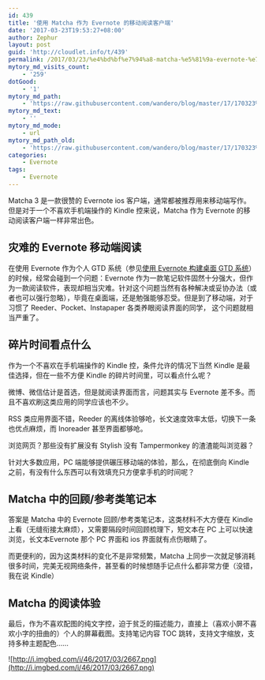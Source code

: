 ```yaml
---
id: 439
title: '使用 Matcha 作为 Evernote 的移动阅读客户端'
date: '2017-03-23T19:53:27+08:00'
author: Zephur
layout: post
guid: 'http://cloudlet.info/t/439'
permalink: /2017/03/23/%e4%bd%bf%e7%94%a8-matcha-%e5%81%9a-evernote-%e7%9a%84%e7%a7%bb%e5%8a%a8%e9%98%85%e8%af%bb%e5%ae%a2%e6%88%b7%e7%ab%af/
mytory_md_visits_count:
    - '259'
dotGood:
    - '1'
mytory_md_path:
    - 'https://raw.githubusercontent.com/wandero/blog/master/17/170323%E4%BD%BF%E7%94%A8%20Matcha%20%E4%BD%9C%E4%B8%BA%20Evernote%20%E7%9A%84%E7%A7%BB%E5%8A%A8%E9%98%85%E8%AF%BB%E5%AE%A2%E6%88%B7%E7%AB%AF.md'
mytory_md_text:
    - ''
mytory_md_mode:
    - url
mytory_md_path_old:
    - 'https://raw.githubusercontent.com/wandero/blog/master/17/170323%E4%BD%BF%E7%94%A8%20Matcha%20%E4%BD%9C%E4%B8%BA%20Evernote%20%E7%9A%84%E7%A7%BB%E5%8A%A8%E9%98%85%E8%AF%BB%E5%AE%A2%E6%88%B7%E7%AB%AF.md'
categories:
    - Evernote
tags:
    - Evernote
---
```


Matcha 3 是一款很赞的 Evernote ios 客户端，通常都被推荐用来移动端写作。但是对于一个不喜欢手机端操作的 Kindle 控来说，Matcha 作为 Evernote 的移动阅读客户端一样非常出色。

<!-- more -->

## 灾难的 Evernote 移动端阅读

在使用 Evernote 作为个人 GTD 系统（参见[使用 Evernote 构建桌面 GTD 系统](http://cloudlet.info/t/284)）的时候，经常会碰到一个问题：Evernote 作为一款笔记软件固然十分强大，但作为一款阅读软件，表现却相当灾难。针对这个问题当然有各种解决或妥协办法（或者也可以强行忽略），毕竟在桌面端，还是勉强能够忍受。但是到了移动端，对于习惯了 Reeder、Pocket、Instapaper 各类养眼阅读界面的同学， 这个问题就相当严重了。

## 碎片时间看点什么

作为一个不喜欢在手机端操作的 Kindle 控，条件允许的情况下当然 Kindle 是最佳选择，但在一些不方便 Kindle 的碎片时间里，可以看点什么呢？

微博、微信估计是首选，但是就阅读界面而言，问题其实与 Evernote 差不多。而且不喜欢刷这类应用的同学应该也不少。

RSS 类应用界面不错，Reeder 的离线体验够呛，长文速度效率太低，切换下一条也优点麻烦，而 Inoreader 甚至界面都够呛。

浏览网页？那些没有扩展没有 Stylish 没有 Tampermonkey 的渣渣能叫浏览器？

针对大多数应用，PC 端能够提供碾压移动端的体验，那么，在彻底倒向 Kindle 之前，有没有什么东西可以有效填充只方便拿手机的时间呢？

## Matcha 中的回顾/参考类笔记本

答案是 Matcha 中的 Evernote 回顾/参考类笔记本，这类材料不大方便在 Kindle 上看（无缝衔接太麻烦），又需要隔段时间回顾梳理下，短文本在 PC 上可以快速浏览，长文本Evernote 那个 PC 界面和 ios 界面就有点伤眼睛了。

而更便利的，因为这类材料的变化不是非常频繁，Matcha 上同步一次就足够消耗很多时间，完美无视网络条件，甚至看的时候想随手记点什么都非常方便（没错，我在说 Kindle）

## Matcha 的阅读体验

最后，作为不喜欢配图的纯文字控，迫于贫乏的描述能力，直接上（喜欢小屏不喜欢小字的扭曲的）个人的屏幕截图。支持笔记内容 TOC 跳转，支持文字缩放，支持多种主题配色……

![http://i.imgbed.com/i/46/2017/03/2667.png](http://i.imgbed.com/i/46/2017/03/2667.png)